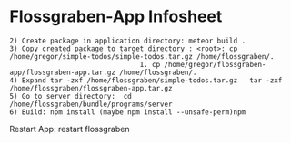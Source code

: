 # Flossgraben-App Infosheet
	2) Create package in application directory:	meteor build .
	3) Copy created package to target directory : <root>: cp /home/gregor/simple-todos/simple-todos.tar.gz /home/flossgraben/.
									1. cp /home/gregor/flossgraben-app/flossgraben-app.tar.gz /home/flossgraben/.
	4) Expand tar -zxf /home/flossgraben/simple-todos.tar.gz   tar -zxf /home/flossgraben/flossgraben-app.tar.gz
	5) Go to server directory:  cd /home/flossgraben/bundle/programs/server
	6) Build: npm install (maybe npm install --unsafe-perm)npm 
	
Restart App: restart flossgraben